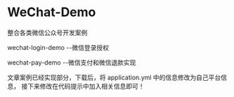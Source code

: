 # WeChat-Demo
整合各类微信公众号开发案例


wechat-login-demo   --微信登录授权
          
wechat-pay-demo     --微信支付和微信退款实现

文章案例已经实现部分，下载后，将 application.yml 中的信息修改为自己平台信息，
接下来修改在代码提示中加入相关信息即可！



